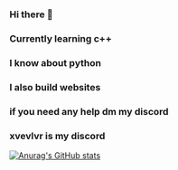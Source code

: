 ### Hi there 👋

### Currently learning c++ 
### I know about python
### I also build websites

### if you need any help dm my discord

### xvevlvr is my discord
[![Anurag's GitHub stats](https://github-readme-stats.vercel.app/api?username=LoveMeRin)](https://github.com/anuraghazra/github-readme-stats)

